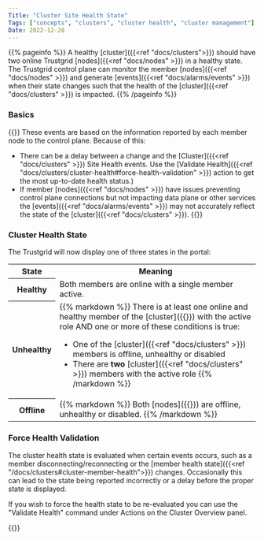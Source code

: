 ```yaml
---
Title: "Cluster Site Health State"
Tags: ["concepts", "clusters", "cluster health", "cluster management"]
Date: 2022-12-28
---
```


{{% pageinfo %}}
A healthy [cluster]({{<ref "docs/clusters">}}) should have two online Trustgrid [nodes]({{<ref "docs/nodes" >}}) in a healthy state. The Trustgrid control plane can monitor the member [nodes]({{<ref "docs/nodes" >}}) and generate [events]({{<ref "docs/alarms/events" >}}) when their state changes such that the health of the [cluster]({{<ref "docs/clusters" >}}) is impacted.
{{% /pageinfo %}}

### Basics

{{<alert>}}
These events are based on the information reported by each member node to the control plane. Because of this:

- There can be a delay between a change and the [Cluster]({{<ref "docs/clusters" >}}) Site Health events. Use the [Validate Health]({{<ref "docs/clusters/cluster-health#force-health-validation" >}}) action to get the most up-to-date health status.)
- If member [nodes]({{<ref "docs/nodes" >}}) have issues preventing control plane connections but not impacting data plane or other services the [events]({{<ref "docs/alarms/events" >}}) may not accurately reflect the state of the [cluster]({{<ref "docs/clusters" >}}).
  {{</alert>}}

### Cluster Health State

The Trustgrid will now display one of three states in the portal:

<table>
  <tbody>
    <tr>
      <th>State</th>
      <th>Meaning</th>
    </tr>
    <tr>
      <th>Healthy</th>
      <td>Both members are online with a single member active.</td>
    </tr>
    <tr>
      <th>Unhealthy</th>
      <td>
{{% markdown %}}
There is at least one online and healthy member of the [cluster]({{<ref "docs/clusters" >}}) with the active role AND one or more of these conditions is true: 

* One of the [cluster]({{<ref "docs/clusters" >}}) members is offline, unhealthy or disabled
* There are **two** [cluster]({{<ref "docs/clusters" >}}) members with the active role
{{% /markdown %}}
</td>
    </tr>
    <tr>
      <th>Offline</th>
      <td>
{{% markdown %}}
Both [nodes]({{<ref "docs/nodes">}}) are offline, unhealthy or disabled.
{{% /markdown %}}

</td>
</tr>
</tbody>
</table>

### Force Health Validation
The cluster health state is evaluated when certain events occurs, such as a member disconnecting/reconnecting or the [member health state]({{<ref "/docs/clusters#cluster-member-health">}}) changes.  Occasionally this can lead to the state being reported incorrectly or a delay before the proper state is displayed.

If you wish to force the health state to be re-evaluated you can use the "Validate Health" command under Actions on the Cluster Overview panel.

{{<tgimg src="cluster-validate-health.png" caption="Validate Health action" width="80%">}}
